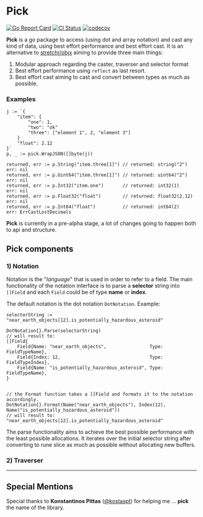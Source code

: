 # Pick
[![Go Report Card](https://goreportcard.com/badge/github.com/moukoublen/pick)](https://goreportcard.com/report/github.com/moukoublen/pick)
[![CI Status](https://github.com/moukoublen/pick/actions/workflows/ci.yml/badge.svg)](https://github.com/moukoublen/pick/actions/workflows/ci.yml)
[![codecov](https://codecov.io/gh/moukoublen/pick/graph/badge.svg?token=6X9MMYZJZ8)](https://codecov.io/gh/moukoublen/pick)


**Pick** is a go package to access (using dot and array notation) and cast any kind of data, using best effort performance and best effort cast. It is an alternative to [stretchr/objx](https://github.com/stretchr/objx) aiming to provide three main things:

1. Modular approach regarding the caster, traverser and selector format
2. Best effort performance using `reflect` as last resort.
3. Best effort cast aiming to cast and convert between types as much as possible.

### Examples
```golang
j := `{
    "item": {
        "one": 1,
        "two": "ok"
        "three": ["element 1", 2, "element 3"]
    }
    "float": 2.12
}`
p, _ := pick.WrapJSON([]byte(j))

returned, err := p.String("item.three[1]") // returned: string("2")    err: nil
returned, err := p.Uint64("item.three[1]") // returned: uint64("2")    err: nil
returned, err := p.Int32("item.one")       // returned: int32(1)       err: nil
returned, err := p.Float32("float")        // returned: float32(2.12)  err: nil
returned, err := p.Int64("float")          // returned: int64(2)       err: ErrCastLostDecimals
```

**Pick** is currently in a pre-alpha stage, a lot of changes going to happen both to api and structure.


## Pick components

### 1) Notation
Notation is the "_language_" that is used in order to refer to a field. The main functionality of the notation interface is to parse a **selector** string into `[]Field` and each `Field` could be of type **name** or **index**.

The default notation is the dot notation `DotNotation`. Example:

```golang
selectorString := "near_earth_objects[12].is_potentially_hazardous_asteroid"

DotNotation{}.Parse(selectorString)
// will result to:
[]Field{
    Field{Name: "near_earth_objects",                Type: FieldTypeName},
    Field{Index: 12,                                 Type: FieldTypeIndex},
    Field{Name: "is_potentially_hazardous_asteroid", Type: FieldTypeName},
}


// the Format function takes a []Field and formats it to the notation accordingly.
DotNotation{}.Format(Name("near_earth_objects"), Index(12), Name("is_potentially_hazardous_asteroid"))
// will result to:
"near_earth_objects[12].is_potentially_hazardous_asteroid"
```
The parse functionality aims to achieve the best possible performance with the least possible allocations. It iterates over the initial selector string after converting to rune slice as much as possible without allocating new buffers.


### 2) Traverser

___
## Special Mentions
Special thanks to **Konstantinos Pittas** ([@kostaspt](https://github.com/kostaspt)) for helping me ... **pick** the name of the library.
